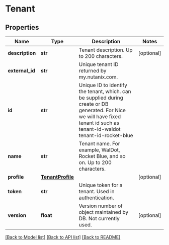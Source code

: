 # Tenant

## Properties
Name | Type | Description | Notes
------------ | ------------- | ------------- | -------------
**description** | **str** | Tenant description. Up to 200 characters. | [optional] 
**external_id** | **str** | Unique tenant ID returned by my.nutanix.com. | 
**id** | **str** | Unique ID to identify the tenant, which. can be supplied during create or DB generated. For Nice we will have fixed tenant id such as tenant-id-waldot tenant-id-rocket-blue | 
**name** | **str** | Tenant name. For example, WalDot, Rocket Blue, and so on. Up to 200 characters. | 
**profile** | [**TenantProfile**](TenantProfile.md) |  | [optional] 
**token** | **str** | Unique token for a tenant. Used in authentication. | 
**version** | **float** | Version number of object maintained by DB. Not currently used. | [optional] 

[[Back to Model list]](../README.md#documentation-for-models) [[Back to API list]](../README.md#documentation-for-api-endpoints) [[Back to README]](../README.md)

